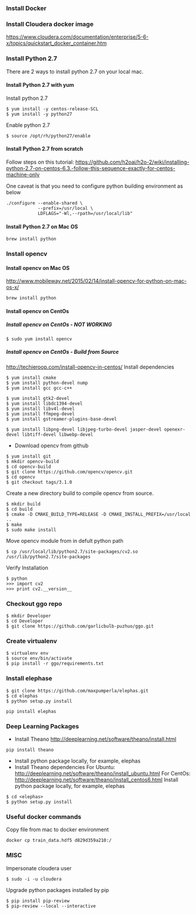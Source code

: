 ### Install Docker
### Install Cloudera docker image
https://www.cloudera.com/documentation/enterprise/5-6-x/topics/quickstart_docker_container.htm
### Install Python 2.7
There are 2 ways to install python 2.7 on your local mac.
#### Install Python 2.7 with yum
Install python 2.7
```
$ yum install -y centos-release-SCL
$ yum install -y python27
```
Enable python 2.7
```
$ source /opt/rh/python27/enable
```
#### Install Python 2.7  from scratch
Follow steps on this tutorial: https://github.com/h2oai/h2o-2/wiki/installing-python-2.7-on-centos-6.3.-follow-this-sequence-exactly-for-centos-machine-only

One caveat is that you need to configure python building environment as below
```
./configure --enable-shared \
            --prefix=/usr/local \
            LDFLAGS="-Wl,--rpath=/usr/local/lib"
```
#### Install Python 2.7 on Mac OS
```
brew install python
```
### Install opencv
#### Install opencv on Mac OS
http://www.mobileway.net/2015/02/14/install-opencv-for-python-on-mac-os-x/
```
brew install python
```
#### Install opencv on CentOs
##### Install opencv on CentOs - NOT WORKING
```
$ sudo yum install opencv
```
##### Install opencv on CentOs - Build from Source
http://techieroop.com/install-opencv-in-centos/
Install dependencies
```
$ yum install cmake
$ yum install python-devel nump
$ yum install gcc gcc-c++
```
```
$ yum install gtk2-devel
$ yum install libdc1394-devel
$ yum install libv4l-devel
$ yum install ffmpeg-devel
$ yum install gstreamer-plugins-base-devel
```
```
$ yum install libpng-devel libjpeg-turbo-devel jasper-devel openexr-devel libtiff-devel libwebp-devel
```
- Download opencv from github
```
$ yum install git
$ mkdir opencv-build
$ cd opencv-build
$ git clone https://github.com/opencv/opencv.git
$ cd opencv
$ git checkout tags/3.1.0
```
Create a new directory build to compile opencv from source.
```
$ mkdir build
$ cd build
$ cmake -D CMAKE_BUILD_TYPE=RELEASE -D CMAKE_INSTALL_PREFIX=/usr/local ..
$ make
$ sudo make install
```
Move opencv module from in defult python path
```
$ cp /usr/local/lib/python2.7/site-packages/cv2.so /usr/lib/python2.7/site-packages
```
Verify Installation
```
$ python
>>> import cv2
>>> print cv2.__version__
```
### Checkout ggo repo
```
$ mkdir Developer
$ cd Developer
$ git clone https://github.com/garlicbulb-puzhuo/ggo.git
```
### Create virtualenv
```
$ virtualenv env
$ source env/bin/activate
$ pip install -r ggo/requirements.txt
```
### Install elephase
```
$ git clone https://github.com/maxpumperla/elephas.git
$ cd elephas
$ python setup.py install
```
```
pip install elephas
```
### Deep Learning Packages
* Install Theano
http://deeplearning.net/software/theano/install.html
```
pip install theano
```
* Install python package locally, for example, elephas
* Install Theano dependencies
For Ubuntu: http://deeplearning.net/software/theano/install_ubuntu.html
For CentOs: http://deeplearning.net/software/theano/install_centos6.html
Install python package locally, for example, elephas
```
$ cd <elephas>
$ python setup.py install
```
### Useful docker commands
Copy file from mac to docker environment
```
docker cp train_data.hdf5 d829d359a210:/
```
### MISC
Impersonate cloudera user
```
$ sudo -i -u cloudera
```
Upgrade python packages installed by pip
```
$ pip install pip-review
$ pip-review --local --interactive
```

